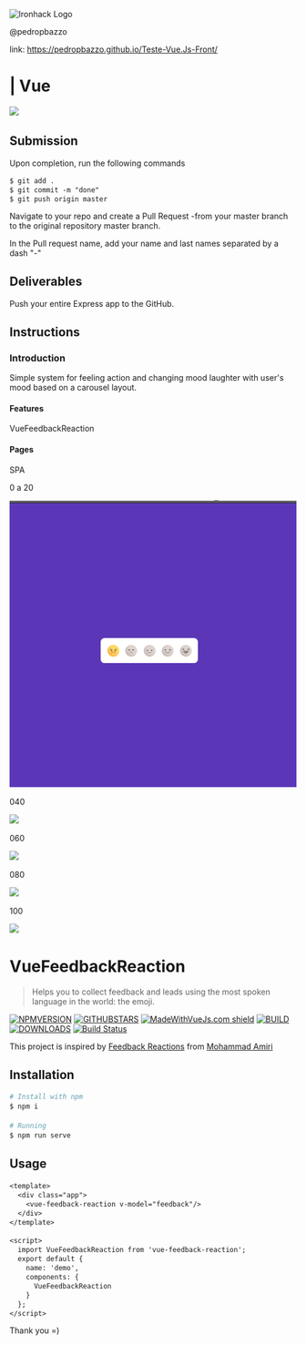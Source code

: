 ﻿![Ironhack Logo](https://media.licdn.com/dms/image/C4D03AQFdU_Pi7FHLAA/profile-displayphoto-shrink_200_200/0?e=1574294400&v=beta&t=qQAhR5scc6cAFZQpt8v84bMHDob0xrQnbtH0IyWgx0s)

@pedropbazzo

link: https://pedropbazzo.github.io/Teste-Vue.Js-Front/


# | Vue 


<img src="https://vuejs.org/images/logo.png">


## Submission

Upon completion, run the following commands      
```
$ git add .
$ git commit -m "done"
$ git push origin master
```
Navigate to your repo and create a Pull Request -from your master branch to the original repository master branch.

In the Pull request name, add your name and last names separated by a dash "-"

## Deliverables

Push your entire Express app to the GitHub.

## Instructions

### Introduction

Simple system for feeling action and changing mood laughter with user's mood based on a carousel layout.

#### Features

VueFeedbackReaction

#### Pages

SPA

0 a 20 

<img src="https://github.com/pedropbazzo/Teste-Vue.Js-Front-/blob/master/src/assets/020.png">

040

<img src="https://github.com/pedropbazzo/Teste-Vue.Js-Front/blob/master/src/assets/040.png">

060

<img src="https://github.com/pedropbazzo/Teste-Vue.Js-Front/blob/master/src/assets/060.png">


080

<img src="https://github.com/pedropbazzo/Teste-Vue.Js-Front/blob/master/src/assets/080.png">

100

<img src="https://github.com/pedropbazzo/Teste-Vue.Js-Front/blob/master/src/assets/0100.png">

# VueFeedbackReaction

> Helps you to collect feedback and leads using the most spoken language in the world: the emoji.

[![NPMVERSION](https://img.shields.io/npm/v/vue-feedback-reaction.svg)](http://npmjs.com/package/vue-feedback-reaction) [![GITHUBSTARS](https://img.shields.io/github/stars/IvanSotelo/VueFeedbackReaction.svg)](https://github.com/IvanSotelo/VueFeedbackReaction/stargazers) [![MadeWithVueJs.com shield](https://madewithvuejs.com/storage/repo-shields/1774-shield.svg)](https://madewithvuejs.com/p/vuefeedbackreaction/shield-link) [![BUILD](https://travis-ci.org/IvanSotelo/VueFeedbackReaction.svg?branch=master)](https://travis-ci.org/IvanSotelo/VueFeedbackReaction) [![DOWNLOADS](https://img.shields.io/npm/dt/vue-feedback-reaction.svg)](https://npmjs.com/package/vue-feedback-reaction)
[![Build Status](https://github.com/IvanSotelo/VueFeedbackReaction/workflows/Build/badge.svg)](https://github.com/IvanSotelo/VueFeedbackReaction/actions)

This project is inspired by [Feedback Reactions](https://dribbble.com/shots/4793955-Feedback-Reactions) from [Mohammad Amiri](https://dribbble.com/pixelamiri)

## Installation

``` bash
# Install with npm
$ npm i 

# Running
$ npm run serve
```


## Usage

``` vue
<template>
  <div class="app">
    <vue-feedback-reaction v-model="feedback"/>
  </div>
</template>

<script>
  import VueFeedbackReaction from 'vue-feedback-reaction';
  export default {
    name: 'demo',
    components: {
      VueFeedbackReaction
    }
  };
</script>
```

Thank you =)
